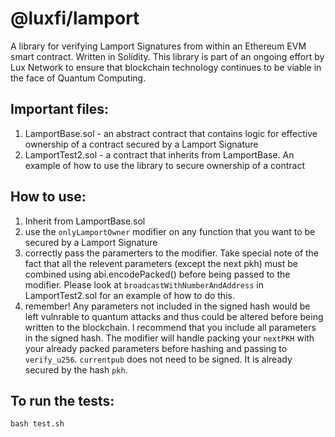 # @luxfi/lamport

A library for verifying Lamport Signatures from within an Ethereum EVM smart
contract. Written in Solidity. This library is part of an ongoing effort by
Lux Network to ensure that blockchain technology continues to be viable in the
face of Quantum Computing.

## Important files:
1. LamportBase.sol - an abstract contract that contains logic for effective ownership of a contract secured by a Lamport Signature
2. LamportTest2.sol - a contract that inherits from LamportBase. An example of how to use the library to secure ownership of a contract

## How to use:
1. Inherit from LamportBase.sol
2. use the `onlyLamportOwner` modifier on any function that you want to be secured by a Lamport Signature
3. correctly pass the paramerters to the modifier. Take special note of the fact that all the relevent parameters (except the next pkh) must be combined using abi.encodePacked() before being passed to the modifier. Please look at `broadcastWithNumberAndAddress` in LamportTest2.sol for an example of how to do this.
4. remember! Any parameters not included in the signed hash would be left vulnrable to quantum attacks and thus could be altered before being written to the blockchain. I recommend that you include all parameters in the signed hash. The modifier will handle packing your `nextPKH` with your already packed parameters before hashing and passing to `verify_u256`. `currentpub` does not need to be signed. It is already secured by the hash `pkh`.


## To run the tests:
    bash test.sh
